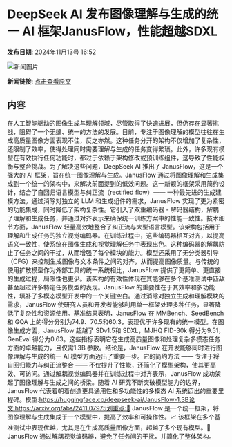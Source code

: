 # ​DeepSeek AI 发布图像理解与生成的统一 AI 框架JanusFlow，性能超越SDXL

**发布日期**: 2024年11月13号 16:52

![新闻图片](https://pic.chinaz.com/picmap/thumb/202311151629216895_3.jpg)

**新闻链接**: [点击查看原文](https://www.aibase.com/zh/news/13212)

## 内容

在人工智能驱动的图像生成与理解领域，尽管取得了快速进展，但仍存在显著挑战，阻碍了一个无缝、统一的方法的发展。目前，专注于图像理解的模型往往在生成高质量图像方面表现不佳，反之亦然。这种任务分开的架构不仅增加了复杂性，还限制了效率，使得处理同时需要理解与生成的任务变得繁琐。此外，许多现有模型在有效执行任何功能时，都过于依赖于架构修改或预训练组件，这导致了性能权衡与整合挑战。为了解决这些问题，DeepSeek AI 推出了 JanusFlow，这是一个强大的 AI 框架，旨在统一图像理解与生成。JanusFlow 通过将图像理解和生成集成到一个统一的架构中，来解决前面提到的低效问题。这一新颖的框架采用简约设计，结合了自回归语言模型与纠正流（rectified flow）—— 一种最先进的生成建模方法。通过消除对独立的 LLM 和生成组件的需求，JanusFlow 实现了更为紧密的功能集成，同时降低了架构复杂性。它引入了双重编码器 - 解码器结构，解耦了理解和生成任务，并通过对齐表示来确保统一训练方案中的性能一致性。技术细节方面，JanusFlow 轻量高效地整合了纠正流与大型语言模型。该架构包括用于理解和生成任务的独立视觉编码器。在训练过程中，这些编码器相互对齐，以提高语义一致性，使系统在图像生成和视觉理解任务中表现出色。这种编码器的解耦防止了任务之间的干扰，从而增强了每个模块的能力。模型还采用了无分类器引导（CFG）来控制生成图像与文本条件之间的对齐，从而提高图像质量。与传统的使用扩散模型作为外部工具的统一系统相比，JanusFlow 提供了更简单、更直接的生成过程，局限性也更少。该架构的有效性体现在其能够在多个基准测试中匹敌甚至超过许多特定任务模型的表现。JanusFlow 的重要性在于其效率和多功能性，填补了多模态模型开发中的一个关键空白。通过消除对独立生成和理解模块的需求，JanusFlow 使研究人员和开发者能够利用单一框架处理多种任务，显著降低了复杂性和资源使用。基准结果表明，JanusFlow 在 MMBench、SeedBench 和 GQA 上的得分分别为74.9、70.5和60.3，表现优于许多现有的统一模型。在图像生成方面，JanusFlow 超越了 SDv1.5和 SDXL，MJHQ FID-30k 得分为9.51，GenEval 得分为0.63。这些指标表明它在生成高质量图像和处理复杂多模态任务方面的卓越能力，且仅需1.3B 参数。结论是，JanusFlow 在开发能够同时进行图像理解与生成的统一 AI 模型方面迈出了重要一步。它的简约方法 —— 专注于将自回归能力与纠正流整合 —— 不仅提升了性能，还简化了模型架构，使其更高效、可访问。通过解耦视觉编码器并在训练过程中对齐表示，JanusFlow 成功架起了图像理解与生成之间的桥梁。随着 AI 研究不断突破模型能力的边界，JanusFlow 代表着朝着创造更具通用性和多功能性的多模态 AI 系统迈出的重要里程碑。模型:https://huggingface.co/deepseek-ai/JanusFlow-1.3B论文:https://arxiv.org/abs/2411.07975划重点:🌟 JanusFlow 是一个统一框架，将图像理解与生成集成于一个模型中，提高了效率和可操作性。📈 该框架在多个基准测试中表现优越，尤其是在生成高质量图像方面，超越了多个现有模型。🔧 JanusFlow 通过解耦视觉编码器，避免了任务间的干扰，并简化了整体架构。

